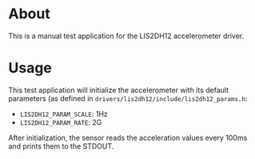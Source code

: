 # About
This is a manual test application for the LIS2DH12 accelerometer driver.

# Usage
This test application will initialize the accelerometer with its default
parameters (as defined in `drivers/lis2dh12/include/lis2dh12_params.h`:
 - `LIS2DH12_PARAM_SCALE`:  1Hz
 - `LIS2DH12_PARAM_RATE`:   2G

After initialization, the sensor reads the acceleration values every 100ms
and prints them to the STDOUT.

